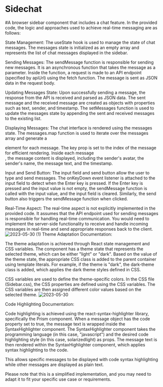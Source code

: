 # Sidechat
#A browser sidebar component that includes a chat feature.
In the provided code, the logic and approaches used to achieve real-time messaging are as follows:

State Management: The useState hook is used to manage the state of chat messages. The messages state is initialized as an empty array and represents the list of chat messages displayed in the sidebar.

Sending Messages: The sendMessage function is responsible for sending new messages. It is an asynchronous function that takes the message as a parameter. Inside the function, a request is made to an API endpoint (specified by apiUrl) using the fetch function. The message is sent as JSON data in the request body.

Updating Messages State: Upon successfully sending a message, the response from the API is received and parsed as JSON data. The sent message and the received message are created as objects with properties such as text, sender, and timestamp. The setMessages function is used to update the messages state by appending the sent and received messages to the existing list.

Displaying Messages: The chat interface is rendered using the messages state. The messages.map function is used to iterate over the messages array and generate a <div> element for each message. The key prop is set to the index of the message for efficient rendering. Inside each message <div>, the message content is displayed, including the sender's avatar, the sender's name, the message text, and the timestamp.

Input and Send Button: The input field and send button allow the user to type and send messages. The onKeyDown event listener is attached to the input field to detect when the Enter key is pressed. If the Enter key is pressed and the input value is not empty, the sendMessage function is called with the input value, and the input field is cleared. Similarly, the send button also triggers the sendMessage function when clicked.

Real-Time Aspect: The real-time aspect is not explicitly implemented in the provided code. It assumes that the API endpoint used for sending messages is responsible for handling real-time communication. You would need to implement the server-side functionality to receive and handle incoming messages in real-time and send appropriate responses back to the client.
 ![2023-05-30 (1)](https://github.com/Ayush-1205/Sidechat/assets/101936254/b7127b71-7139-470a-9ffe-4dab4895ca2b)
Theme Adaptation Documentation:

The theme adaptation is achieved through React state management and CSS variables. The component has a theme state that represents the selected theme, which can be either "light" or "dark". Based on the value of the theme state, the appropriate CSS class is added to the parent container using template literals. For example, if the theme is "dark", the dark-theme class is added, which applies the dark theme styles defined in CSS.

CSS variables are used to define the theme-specific colors. In the CSS file (Sidebar.css), the CSS properties are defined using the CSS variables. The CSS variables are then assigned different color values based on the selected theme.
 ![2023-05-30](https://github.com/Ayush-1205/Sidechat/assets/101936254/832bd438-d98d-4618-aab9-bd83c57fb83b)


Code Highlighting Documentation:

Code highlighting is achieved using the react-syntax-highlighter library, specifically the Prism component. When a message object has the code property set to true, the message text is wrapped inside the SyntaxHighlighter component. The SyntaxHighlighter component takes the programming language (in this case, "javascript") and the desired code highlighting style (in this case, solarizedlight) as props. The message text is then rendered within the SyntaxHighlighter component, which applies syntax highlighting to the code.

This allows specific messages to be displayed with code syntax highlighting while other messages are displayed as plain text.

Please note that this is a simplified implementation, and you may need to adapt it to fit your specific use case or requirements.

